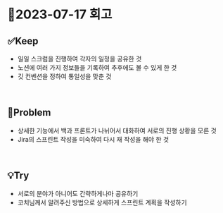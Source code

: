 # 📝2023-07-17 회고
## ✅Keep
- 일일 스크럼을 진행하여 각자의 일정을 공유한 것
- 노션에 여러 가지 정보들을 기록하여 추후에도 볼 수 있게 한 것
- 깃 컨벤션을 정하여 통일성을 맞춘 것

&nbsp;

## 💩Problem
- 상세한 기능에서 백과 프론트가 나뉘어서 대화하여 서로의 진행 상황을 모른 것
- Jira의 스프린트 작성을 미숙하여 다시 재 작성을 해야 한 것

&nbsp;

## 💡Try
- 서로의 분야가 아니어도 간략하게나마 공유하기
- 코치님께서 알려주신 방법으로 상세하게 스프린트 계획을 작성하기

